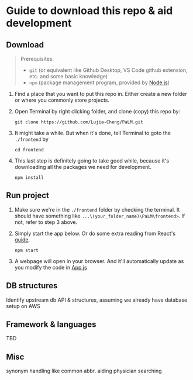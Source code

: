 # Guide to download this repo & aid development

## Download

> Prerequisites:
>
> - `git` (or equivalent like Github Desktop, VS Code github extension, etc. and some basic knowledge)
> - `npm` (package management program, provided by [Node.js](https://nodejs.org))

1. Find a place that you want to put this repo in. Either create a new folder or where you commonly store projects.

2. Open Terminal by right clicking folder, and clone (copy) this repo by:

   `git clone https://github.com/Lujia-Cheng/PaLM.git`

3. It might take a while. But when it's done, tell Terminal to goto the `./frontend` by

   `cd frontend`

4. This last step is definitely going to take good while, because it's downloading all the packages we need for development.

   `npm install`

## Run project 

1. Make sure we're in the `./frontend` folder by checking the terminal. It should have something like `...\(your_folder_name)\PaLM\frontend>`. If not, refer to step 3 above.

2. Simply start the app below. Or do some extra reading from React's [guide](./frontend/README.md).

   `npm start`

3. A webpage will open in your browser. And it'll automatically update as you modify the code in [App.js](./frontend/src/App.js)

## DB structures

Identify upstream db API & structures, assuming we already have database setup on AWS

## Framework & languages

TBD

## Misc

synonym handling like common abbr. aiding physician searching
